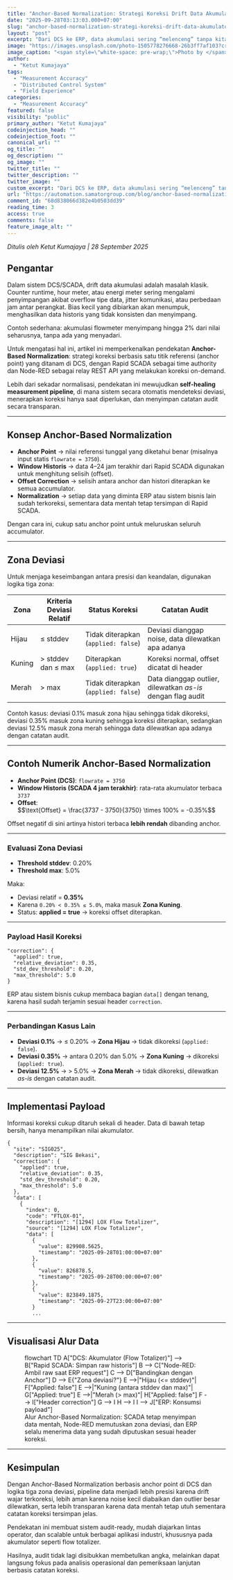 ```yaml
---
title: "Anchor-Based Normalization: Strategi Koreksi Drift Data Akumulator di DCS/SCADA"
date: "2025-09-28T03:13:03.000+07:00"
slug: "anchor-based-normalization-strategi-koreksi-drift-data-akumulator-di-dcs-scada"
layout: "post"
excerpt: "Dari DCS ke ERP, data akumulasi sering “melenceng” tanpa kita sadari. Anchor‑Based Normalization menghadirkan cara sederhana namun kuat: satu anchor point, tiga zona deviasi, hasilnya data presisi dan transparan lintas sistem."
image: "https://images.unsplash.com/photo-1505778276668-26b3ff7af103?crop=entropy&cs=tinysrgb&fit=max&fm=jpg&ixid=M3wxMTc3M3wwfDF8c2VhcmNofDl8fEdQU3xlbnwwfHx8fDE3NTkwMDM3ODd8MA&ixlib=rb-4.1.0&q=80&w=2000"
image_caption: "<span style=\"white-space: pre-wrap;\">Photo by </span><a href=\"https://unsplash.com/@jamie452?utm_source=ghost&amp;utm_medium=referral&amp;utm_campaign=api-credit\"><span style=\"white-space: pre-wrap;\">Jamie Street</span></a><span style=\"white-space: pre-wrap;\"> / </span><a href=\"https://unsplash.com/?utm_source=ghost&amp;utm_medium=referral&amp;utm_campaign=api-credit\"><span style=\"white-space: pre-wrap;\">Unsplash</span></a>"
author:
  - "Ketut Kumajaya"
tags:
  - "Measurement Accuracy"
  - "Distributed Control System"
  - "Field Experience"
categories:
  - "Measurement Accuracy"
featured: false
visibility: "public"
primary_author: "Ketut Kumajaya"
codeinjection_head: ""
codeinjection_foot: ""
canonical_url: ""
og_title: ""
og_description: ""
og_image: ""
twitter_title: ""
twitter_description: ""
twitter_image: ""
custom_excerpt: "Dari DCS ke ERP, data akumulasi sering “melenceng” tanpa kita sadari. Anchor‑Based Normalization menghadirkan cara sederhana namun kuat: satu anchor point, tiga zona deviasi, hasilnya data presisi dan transparan lintas sistem."
url: "https://automation.samatorgroup.com/blog/anchor-based-normalization-strategi-koreksi-drift-data-akumulator-di-dcs-scada/"
comment_id: "68d838066d382e4b0503dd39"
reading_time: 3
access: true
comments: false
feature_image_alt: ""
---
```


<p><em>Ditulis oleh Ketut Kumajaya | 28 September 2025</em></p>
<h2 id="pengantar">Pengantar</h2>
<p>Dalam sistem DCS/SCADA, drift data akumulasi adalah masalah klasik. Counter runtime, hour meter, atau energi meter sering mengalami penyimpangan akibat overflow tipe data, jitter komunikasi, atau perbedaan jam antar perangkat. Bias kecil yang dibiarkan akan menumpuk, menghasilkan data historis yang tidak konsisten dan menyimpang.</p>
<p>Contoh sederhana: akumulasi flowmeter menyimpang hingga 2% dari nilai seharusnya, tanpa ada yang menyadari.</p>
<p>Untuk mengatasi hal ini, artikel ini memperkenalkan pendekatan <strong>Anchor-Based Normalization</strong>: strategi koreksi berbasis satu titik referensi (anchor point) yang ditanam di DCS, dengan Rapid SCADA sebagai time authority dan Node-RED sebagai relay REST API yang melakukan koreksi on-demand.</p>
<p>Lebih dari sekadar normalisasi, pendekatan ini mewujudkan <strong>self-healing measurement pipeline</strong>, di mana sistem secara otomatis mendeteksi deviasi, menerapkan koreksi hanya saat diperlukan, dan menyimpan catatan audit secara transparan.</p>
<hr>
<h2 id="konsep-anchor-based-normalization">Konsep Anchor-Based Normalization</h2>
<ul>
<li><strong>Anchor Point</strong> → nilai referensi tunggal yang diketahui benar (misalnya input statis <code>flowrate = 3750</code>).</li>
<li><strong>Window Historis</strong> → data 4–24 jam terakhir dari Rapid SCADA digunakan untuk menghitung selisih (offset).</li>
<li><strong>Offset Correction</strong> → selisih antara anchor dan histori diterapkan ke semua accumulator.</li>
<li><strong>Normalization</strong> → setiap data yang diminta ERP atau sistem bisnis lain sudah terkoreksi, sementara data mentah tetap tersimpan di Rapid SCADA.</li>
</ul>
<p>Dengan cara ini, cukup satu anchor point untuk meluruskan seluruh accumulator.</p>
<hr>
<h2 id="zona-deviasi">Zona Deviasi</h2>
<p>Untuk menjaga keseimbangan antara presisi dan keandalan, digunakan logika tiga zona:</p>
<table>
<thead>
<tr>
<th>Zona</th>
<th>Kriteria Deviasi Relatif</th>
<th>Status Koreksi</th>
<th>Catatan Audit</th>
</tr>
</thead>
<tbody>
<tr>
<td>Hijau</td>
<td>≤ stddev</td>
<td>Tidak diterapkan (<code>applied: false</code>)</td>
<td>Deviasi dianggap noise, data dilewatkan apa adanya</td>
</tr>
<tr>
<td>Kuning</td>
<td>&gt; stddev dan ≤ max</td>
<td>Diterapkan (<code>applied: true</code>)</td>
<td>Koreksi normal, offset dicatat di header</td>
</tr>
<tr>
<td>Merah</td>
<td>&gt; max</td>
<td>Tidak diterapkan (<code>applied: false</code>)</td>
<td>Data dianggap outlier, dilewatkan <em>as-is</em> dengan flag audit</td>
</tr>
</tbody>
</table>
<p>Contoh kasus: deviasi 0.1% masuk zona hijau sehingga tidak dikoreksi, deviasi 0.35% masuk zona kuning sehingga koreksi diterapkan, sedangkan deviasi 12.5% masuk zona merah sehingga data dilewatkan apa adanya dengan catatan audit.</p>
<hr>
<h2 id="contoh-numerik-anchor-based-normalization">Contoh Numerik Anchor-Based Normalization</h2>
<ul>
<li><strong>Anchor Point (DCS)</strong>: <code>flowrate = 3750</code></li>
<li><strong>Window Historis (SCADA 4 jam terakhir)</strong>: rata-rata akumulator terbaca <code>3737</code></li>
<li><strong>Offset</strong>:<br>
$$\text{Offset} = \frac{3737 - 3750}{3750} \times 100% = -0.35%$$</li>
</ul>
<p>Offset negatif di sini artinya histori terbaca <strong>lebih rendah</strong> dibanding anchor.</p>
<hr>
<h3 id="evaluasi-zona-deviasi">Evaluasi Zona Deviasi</h3>
<ul>
<li><strong>Threshold stddev</strong>: 0.20%</li>
<li><strong>Threshold max</strong>: 5.0%</li>
</ul>
<p>Maka:</p>
<ul>
<li>Deviasi relatif = <strong>0.35%</strong></li>
<li>Karena <code>0.20% &lt; 0.35% ≤ 5.0%</code>, maka masuk <strong>Zona Kuning</strong>.</li>
<li>Status: <strong>applied = true</strong> → koreksi offset diterapkan.</li>
</ul>
<hr>
<h3 id="payload-hasil-koreksi">Payload Hasil Koreksi</h3>
<pre><code class="language-json">"correction": {
  "applied": true,
  "relative_deviation": 0.35,
  "std_dev_threshold": 0.20,
  "max_threshold": 5.0
}
</code></pre>
<p>ERP atau sistem bisnis cukup membaca bagian <code>data[]</code> dengan tenang, karena hasil sudah terjamin sesuai header <code>correction</code>.</p>
<hr>
<h3 id="perbandingan-kasus-lain">Perbandingan Kasus Lain</h3>
<ul>
<li><strong>Deviasi 0.1%</strong> → ≤ 0.20% → <strong>Zona Hijau</strong> → tidak dikoreksi (<code>applied: false</code>).</li>
<li><strong>Deviasi 0.35%</strong> → antara 0.20% dan 5.0% → <strong>Zona Kuning</strong> → dikoreksi (<code>applied: true</code>).</li>
<li><strong>Deviasi 12.5%</strong> → &gt; 5.0% → <strong>Zona Merah</strong> → tidak dikoreksi, dilewatkan <em>as-is</em> dengan catatan audit.</li>
</ul>
<hr>
<h2 id="implementasi-payload">Implementasi Payload</h2>
<p>Informasi koreksi cukup ditaruh sekali di header. Data di bawah tetap bersih, hanya menampilkan nilai akumulator.</p>
<pre><code class="language-json">{
  "site": "SIG025",
  "description": "SIG Bekasi",
  "correction": {
    "applied": true,
    "relative_deviation": 0.35,
    "std_dev_threshold": 0.20,
    "max_threshold": 5.0
  },
  "data": [
    {
      "index": 0,
      "code": "FTLOX-01",
      "description": "[1294] LOX Flow Totalizer",
      "source": "[1294] LOX Flow Totalizer",
      "data": [
        {
          "value": 829908.5625,
          "timestamp": "2025-09-28T01:00:00+07:00"
        },
        {
          "value": 826878.5,
          "timestamp": "2025-09-28T00:00:00+07:00"
        },
        {
          "value": 823849.1875,
          "timestamp": "2025-09-27T23:00:00+07:00"
        }
        ...
</code></pre>
<hr>
<h2 id="visualisasi-alur-data">Visualisasi Alur Data</h2>
<figure>
    <div class="mermaid">
    flowchart TD
        A["DCS: Akumulator (Flow Totalizer)"] --&gt; B["Rapid SCADA: Simpan raw historis"]
        B --&gt; C["Node-RED: Ambil raw saat ERP request"]
        C --&gt; D["Bandingkan dengan Anchor"]
        D --&gt; E{"Zona deviasi?"}
        E --&gt;|"Hijau (&lt;= stddev)"| F["Applied: false"]
        E --&gt;|"Kuning (antara stddev dan max)"| G["Applied: true"]
        E --&gt;|"Merah (&gt; max)"| H["Applied: false"]
        F --&gt; I["Header correction"]
        G --&gt; I
        H --&gt; I
        I --&gt; J["ERP: Konsumsi payload"]
    </div>
<figcaption>Alur Anchor-Based Normalization: SCADA tetap menyimpan data mentah, Node-RED memutuskan zona deviasi, dan ERP selalu menerima data yang sudah diputuskan sesuai header koreksi.</figcaption>
</figure>  
<hr>
<h2 id="kesimpulan">Kesimpulan</h2>
<p>Dengan Anchor-Based Normalization berbasis anchor point di DCS dan logika tiga zona deviasi, pipeline data menjadi lebih presisi karena drift wajar terkoreksi, lebih aman karena noise kecil diabaikan dan outlier besar dilewatkan, serta lebih transparan karena data mentah tetap utuh sementara catatan koreksi tersimpan jelas.</p>
<p>Pendekatan ini membuat sistem audit-ready, mudah diajarkan lintas operator, dan scalable untuk berbagai aplikasi industri, khususnya pada akumulator seperti flow totalizer.</p>
<p>Hasilnya, audit tidak lagi disibukkan membetulkan angka, melainkan dapat langsung fokus pada analisis operasional dan pemeriksaan lanjutan berbasis catatan koreksi.</p>

